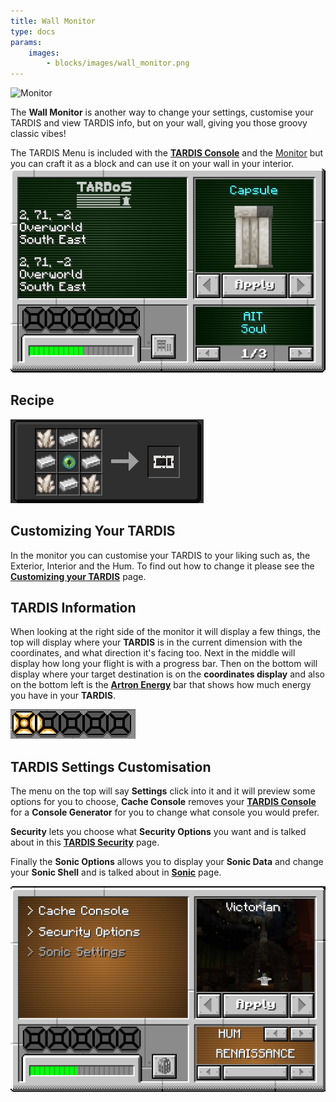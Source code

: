 ```yaml
---
title: Wall Monitor
type: docs
params:
    images:
        - blocks/images/wall_monitor.png
---
```


![Monitor](images/wall_monitor.png)

The **Wall Monitor** is another way to change your settings, customise your TARDIS and view TARDIS info, but on your wall, giving you those groovy classic vibes!

The TARDIS Menu is included with the [**TARDIS Console**](../console) and the [Monitor](../monitor) but you can craft it as a block and can use it on your wall in your interior.
![Monitor Menu](images/monitor/screen.png)

## Recipe
![crafting-grid](images/monitor/wall-monitor_recipe.png)

## Customizing Your TARDIS
In the monitor you can customise your TARDIS to your liking such as, the Exterior, Interior and the Hum. To find out how to change it please see the [**Customizing your TARDIS**](../../mechanics/customizing) page.

## TARDIS Information
When looking at the right side of the monitor it will display a few things, the top will display where your **TARDIS** is in the current dimension with the coordinates, and what direction it's facing too. Next in the middle will display how long your flight is with a progress bar. Then on the bottom will display where your target destination is on the **coordinates display** and also on the bottom left is the [**Artron Energy**](../../mechanics/artron) bar that shows how much energy you have in your **TARDIS**.

![Flight Bar](images/monitor/flight-bar.png)

## TARDIS Settings Customisation
The menu on the top will say **Settings** click into it and it will preview some options for you to choose, **Cache Console** removes your [**TARDIS Console**](../console) for a **Console Generator** for you to change what console you would prefer. 

**Security** lets you choose what **Security Options** you want and is talked about in this [**TARDIS Security**](../../tardis/security) page. 

Finally the **Sonic Options** allows you to display your **Sonic Data** and change your **Sonic Shell** and is talked about in [**Sonic**](../../items/sonic) page. 

![Settings](images/monitor/settings.png)
